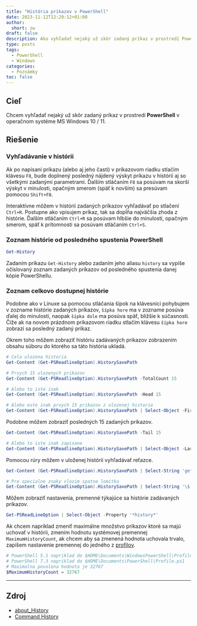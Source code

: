 ```yaml
---
title: "História príkazov v PowerShell"
date: 2023-11-12T12:29:12+01:00
author:
  short: zw
draft: false
description: Ako vyhľadať nejaký už skôr zadaný príkaz v prostredí PowerShell v operačnom systéme MS Windows 10 / 11.
type: posts
tags:
  - PowerShell
  - Windows
categories:
  - Poznámky
toc: false
---
```


## Cieľ

Chcem vyhľadať nejaký už skôr zadaný príkaz v prostredí **PowerShell** v operačnom systéme MS Windows 10 / 11.

## Riešenie

### Vyhľadávanie v histórii

Ak po napísaní príkazu (alebo aj jeho časti) v príkazovom riadku stlačím klávesu `F8`, bude doplnený posledný nájdený výskyt príkazu v histórii aj so všetkými zadanými parametrami. Ďalším stláčaním `F8` sa posúvam na skorší výskyt v minulosti, opačným smerom (späť k novším) sa presúvam pomocou `Shift+F8`.

Interaktívne môžem v histórii zadaných príkazov vyhľadávať po stlačení `Ctrl+R`. Postupne ako vpisujem príkaz, tak sa dopĺňa najväčšia zhoda z histórie. Ďalším stláčaním `Ctrl+R` sa posúvam hlbšie do minulosti, opačným smerom, späť k prítomnosti sa posúvam stláčaním `Ctrl+S`.

### Zoznam histórie od posledného spustenia PowerShell

```powershell
Get-History
```

Zadaním príkazu `Get-History` alebo zadaním jeho aliasu `history` sa vypíše očíslovaný zoznam zadaných príkazov od posledného spustenia danej kópie PowerShellu.

### Zoznam celkovo dostupnej histórie

Podobne ako v Linuxe sa pomocou stláčania šípok na klávesnici pohybujem v zozname histórie zadaných príkazov, `šípka hore` ma v zozname posúva ďalej do minulosti, naopak `šípka dole` ma posúva späť, bližšie k súčasnosti. Čiže ak na novom prázdnom príkazovom riadku stlačím klávesu `šípka hore` zobrazí sa posledný zadaný príkaz.

Okrem toho môžem zobraziť históriu zadávaných príkazov zobrazením obsahu súboru do ktorého sa táto história ukladá.

```powershell
# Cela ulozena historia
Get-Content (Get-PSReadlineOption).HistorySavePath
```

```powershell
# Prvych 15 ulozenych prikazov
Get-Content (Get-PSReadlineOption).HistorySavePath -TotalCount 15

# Alebo to iste inak
Get-Content (Get-PSReadlineOption).HistorySavePath -Head 15

# Alebo este inak prvych 15 prikazov z ulozenej historie
Get-Content (Get-PSReadlineOption).HistorySavePath | Select-Object -First 15
```

Podobne môžem zobraziť posledných 15 zadaných príkazov.

```powershell
Get-Content (Get-PSReadlineOption).HistorySavePath -Tail 15

# Alebo to iste inak zapisane
Get-Content (Get-PSReadlineOption).HistorySavePath | Select-Object -Last 15
```

Pomocou rúry môžem v uloženej histórii vyhľadávať reťazce.

```powershell
Get-Content (Get-PSReadlineOption).HistorySavePath | Select-String 'get-psread'

# Pre specialne znaky vlozim spatne lomitko
Get-Content (Get-PSReadlineOption).HistorySavePath | Select-String '\$' | Select-Object -Last 30
```

Môžem zobraziť nastavenia, premenné týkajúce sa histórie zadávaných príkazov.

```powershell
Get-PSReadLineOption | Select-Object -Property '*history*'
```
Ak chcem napríklad zmeniť maximálne množstvo príkazov ktoré sa majú uchovať v histórii, zmením hodnotu systémovej premennej `MaximumHistoryCount`, ak chcem aby sa zmenená hodnota uchovala trvalo, zapíšem nastavenie premennej do jedného z [profilov](https://learn.microsoft.com/en-us/powershell/module/microsoft.powershell.core/about/about_profiles?view=powershell-7.3).

```powershell
# PowerShell 5.1 napriklad do $HOME\Documents\WindowsPowerShell\Profile.ps1
# PowerShell 7.3 napriklad do $HOME\Documents\PowerShell\Profile.ps1
# Maximalna povolena hodnota je 32767
$MaximumHistoryCount = 32767
```

---

## Zdroj

- [about_History](https://learn.microsoft.com/en-us/powershell/module/microsoft.powershell.core/about/about_history?view=powershell-7.3)
- [Command History](https://learn.microsoft.com/en-us/powershell/module/psreadline/about/about_psreadline?view=powershell-7.3#command-history)

